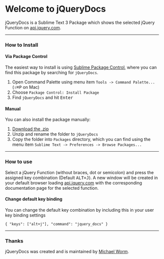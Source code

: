# Welcome to jQueryDocs

jQueryDocs is a Sublime Text 3 Package which shows the selected jQuery Function on [api.jquery.com](http://api.jquery.com/).

***

### How to Install

#### Via Package Control

The easiest way to install is using [Sublime Package Control](https://sublime.wbond.net), where you can find this package by searching for `jQueryDocs`.

1. Open Command Palette using menu item `Tools -> Command Palette...` (<kbd>⇧</kbd><kbd>⌘</kbd><kbd>P</kbd> on Mac)
2. Choose `Package Control: Install Package`
3. Find `jQueryDocs` and hit <kbd>Enter</kbd>

#### Manual

You can also install the package manually:

1. [Download the .zip](https://github.com/Miw0/jQueryDocs/archive/master.zip)
2. Unzip and rename the folder to `jQueryDocs`
3. Copy the folder into `Packages` directory, which you can find using the menu item `Sublime Text -> Preferences -> Browse Packages...`

***

### How to use

Select a jQuery Function (without braces, dot or semicolon) and press the assigned key combination (Default <kbd>ALT+J</kbd>).
A new window will be created in your default browser loading [api.jquery.com](http://api.jquery.com/) with the
corresponding documentation page for the selected function.

#### Change default key binding

You can change the default key combination by including this in your user key binding settings

    { "keys": ["alt+j"], "command": "jquery_docs" }
    
***

### Thanks

jQueryDocs was created and is maintained by [Michael Worm](https://github.com/Miw0).
